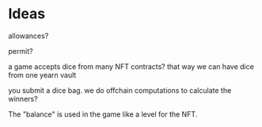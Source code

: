 # Ideas

allowances?

permit?

a game accepts dice from many NFT contracts? that way we can have dice from one yearn vault

you submit a dice bag. we do offchain computations to calculate the winners?

The "balance" is used in the game like a level for the NFT.
